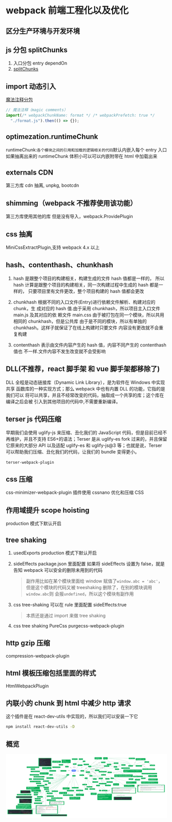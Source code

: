 # webpack 前端工程化以及优化

## 区分生产环境与开发环境

## js 分包 splitChunks

1. 入口分包 entry dependOn
2. [splitChunks](https://webpack.docschina.org/plugins/split-chunks-plugin/)

## import 动态引入

[魔法注释分包](https://webpack.docschina.org/api/module-methods#magic-comments)

```js
// 魔法注释（magic comments）
import(/* webpackChunkName: format */ /* webpackPrefetch: true */
  "./format.js").then(() => {});
```

## optimezation.runtimeChunk

runtimeChunk:`各个模块之间的引用和加载的逻辑相关的代码`默认内嵌入每个 entry 入口
如果抽离出来的 runtimeChunk 体积小可以可以内嵌附带在 html 中加载出来

## externals CDN

第三方库 cdn 抽离, unpkg, bootcdn

## shimming（webpack 不推荐使用该功能）

第三方库使用其他的库 但是没有导入，webpack.ProvidePlugin

## css 抽离

MiniCssExtractPlugin,支持 webpack 4.x 以上 

## hash、contenthash、chunkhash

1. hash 是跟整个项目的构建相关，构建生成的文件 hash 值都是一样的，
   所以 hash 计算是跟整个项目的构建相关，同一次构建过程中生成的 hash 都是一样的，
   只要项目里有文件更改，整个项目构建的 hash 值都会更改

2. chunkhash 根据不同的入口文件(Entry)进行依赖文件解析、构建对应的 chunk，生
   成对应的 hash 值.由于采用 chunkhash，所以项目主入口文件 main.js 及其对应的依
   赖文件 main.css 由于被打包在同一个模块，所以共用相同的 chunkhash，但是公共库
   由于是不同的模块，所以有单独的 chunkhash。这样子就保证了在线上构建时只要文件
   内容没有更改就不会重复构建

3. contenthash 表示由文件内容产生的 hash 值，内容不同产生的 contenthash 值也
   不一样.文件内容不发生改变就不会受影响

## DLL(不推荐，react 脚手架 和 vue 脚手架都移除了)

DLL 全程是动态链接库（Dynamic Link Library），是为软件在 Windows 中实现共享
函数库的一种实现方式；那么 webpack 中也有内置 DLL 的功能，它指的是我们可以
将可以共享，并且不经常改变的代码，抽取成一个共享的库；这个库在编译之后会被
引入到其他项目的代码中,不需要重新编译。

## terser js 代码压缩

早期我们会使用 uglify-js 来压缩、丑化我们的 JavaScript 代码，但是目前已经不
再维护，并且不支持 ES6+的语法；Terser 是从 uglify-es fork 过来的，并且保留
它原来的大部分 API 以及适配 uglify-es 和 uglify-js@3 等；也就是说，Terser
可以帮助我们压缩、丑化我们的代码，让我们的 bundle 变得更小。

`terser-webpack-plugin`

## css 压缩

css-minimizer-webpack-plugin 插件使用 cssnano 优化和压缩 CSS

## 作用域提升 scope hoisting

production 模式下默认开启

## tree shaking

1. usedExports production 模式下默认开启
2. sideEffects package.json 里面配置
   如果将 sideEffects 设置为 false，就是告知 webpack 可以安全的删除未用到的代码
   > 副作用比如在某个模块里面给 window 赋值了`window.abc = 'abc'`，
   > 但是这个模块的代码又被 treeshaking 删除了，在别的模块调用`window.abc`则
   > 会报`undefined`，所以这个模块有副作用
3. css tree-shaking 可以在 rule 里面配置 sideEffects:true

   > 本质还是通过 import 来做 tree shaking

4. css tree shaking PureCss
   purgecss-webpack-plugin

## http gzip 压缩

compression-webpack-plugin

## html 模板压缩包括里面的样式

HtmlWebpackPlugin

## 内联小的 chunk 到 html 中减少 http 请求

这个插件是在 react-dev-utils 中实现的，所以我们可以安装一下它

```bash
npm install react-dev-utils -D
```

## 概览

![webpack](./webpack1.jpg)
